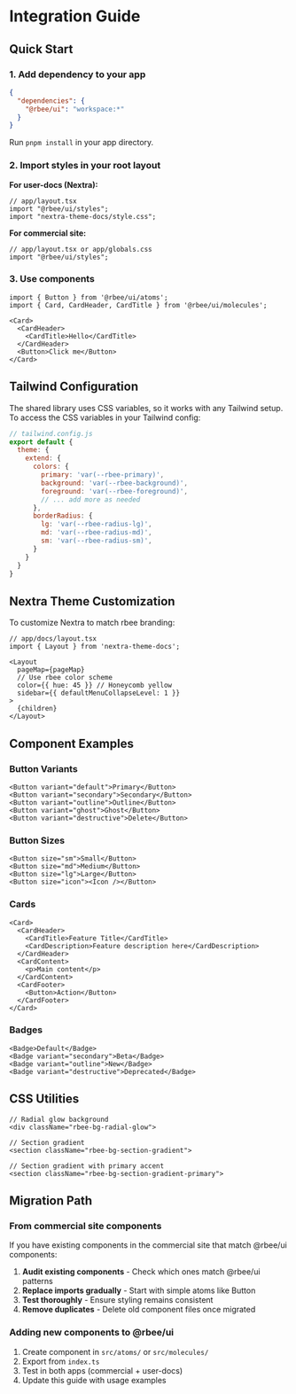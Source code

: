 # Integration Guide

## Quick Start

### 1. Add dependency to your app

```json
{
  "dependencies": {
    "@rbee/ui": "workspace:*"
  }
}
```

Run `pnpm install` in your app directory.

### 2. Import styles in your root layout

**For user-docs (Nextra):**
```tsx
// app/layout.tsx
import "@rbee/ui/styles";
import "nextra-theme-docs/style.css";
```

**For commercial site:**
```tsx
// app/layout.tsx or app/globals.css
import "@rbee/ui/styles";
```

### 3. Use components

```tsx
import { Button } from '@rbee/ui/atoms';
import { Card, CardHeader, CardTitle } from '@rbee/ui/molecules';

<Card>
  <CardHeader>
    <CardTitle>Hello</CardTitle>
  </CardHeader>
  <Button>Click me</Button>
</Card>
```

## Tailwind Configuration

The shared library uses CSS variables, so it works with any Tailwind setup. To access the CSS variables in your Tailwind config:

```js
// tailwind.config.js
export default {
  theme: {
    extend: {
      colors: {
        primary: 'var(--rbee-primary)',
        background: 'var(--rbee-background)',
        foreground: 'var(--rbee-foreground)',
        // ... add more as needed
      },
      borderRadius: {
        lg: 'var(--rbee-radius-lg)',
        md: 'var(--rbee-radius-md)',
        sm: 'var(--rbee-radius-sm)',
      }
    }
  }
}
```

## Nextra Theme Customization

To customize Nextra to match rbee branding:

```tsx
// app/docs/layout.tsx
import { Layout } from 'nextra-theme-docs';

<Layout
  pageMap={pageMap}
  // Use rbee color scheme
  color={{ hue: 45 }} // Honeycomb yellow
  sidebar={{ defaultMenuCollapseLevel: 1 }}
>
  {children}
</Layout>
```

## Component Examples

### Button Variants
```tsx
<Button variant="default">Primary</Button>
<Button variant="secondary">Secondary</Button>
<Button variant="outline">Outline</Button>
<Button variant="ghost">Ghost</Button>
<Button variant="destructive">Delete</Button>
```

### Button Sizes
```tsx
<Button size="sm">Small</Button>
<Button size="md">Medium</Button>
<Button size="lg">Large</Button>
<Button size="icon"><Icon /></Button>
```

### Cards
```tsx
<Card>
  <CardHeader>
    <CardTitle>Feature Title</CardTitle>
    <CardDescription>Feature description here</CardDescription>
  </CardHeader>
  <CardContent>
    <p>Main content</p>
  </CardContent>
  <CardFooter>
    <Button>Action</Button>
  </CardFooter>
</Card>
```

### Badges
```tsx
<Badge>Default</Badge>
<Badge variant="secondary">Beta</Badge>
<Badge variant="outline">New</Badge>
<Badge variant="destructive">Deprecated</Badge>
```

## CSS Utilities

```tsx
// Radial glow background
<div className="rbee-bg-radial-glow">

// Section gradient
<section className="rbee-bg-section-gradient">

// Section gradient with primary accent
<section className="rbee-bg-section-gradient-primary">
```

## Migration Path

### From commercial site components

If you have existing components in the commercial site that match @rbee/ui components:

1. **Audit existing components** - Check which ones match @rbee/ui patterns
2. **Replace imports gradually** - Start with simple atoms like Button
3. **Test thoroughly** - Ensure styling remains consistent
4. **Remove duplicates** - Delete old component files once migrated

### Adding new components to @rbee/ui

1. Create component in `src/atoms/` or `src/molecules/`
2. Export from `index.ts`
3. Test in both apps (commercial + user-docs)
4. Update this guide with usage examples
